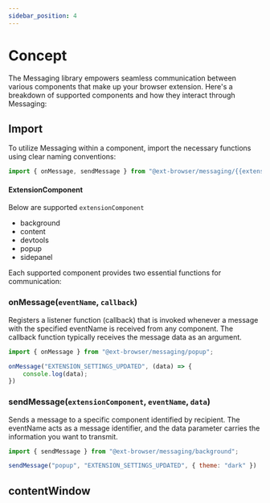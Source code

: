 ```yaml
---
sidebar_position: 4
---
```


# Concept

The Messaging library empowers seamless communication between various components that make up your browser extension. Here's a breakdown of supported components and how they interact through Messaging:

## Import

To utilize Messaging within a component, import the necessary functions using clear naming conventions:

```js
import { onMessage, sendMessage } from "@ext-browser/messaging/{{extensionComponent}}";
```

#### ExtensionComponent

Below are supported `extensionComponent`

- background
- content
- devtools
- popup
- sidepanel

Each supported component provides two essential functions for communication:

### onMessage(`eventName`, `callback`)
Registers a listener function (callback) that is invoked whenever a message with the specified eventName is received from any component. The callback function typically receives the message data as an argument.

```js
import { onMessage } from "@ext-browser/messaging/popup";

onMessage("EXTENSION_SETTINGS_UPDATED", (data) => {
    console.log(data);
})

```

### sendMessage(`extensionComponent`, `eventName`, `data`)
Sends a message to a specific component identified by recipient. The eventName acts as a message identifier, and the data parameter carries the information you want to transmit.

```js
import { sendMessage } from "@ext-browser/messaging/background";

sendMessage("popup", "EXTENSION_SETTINGS_UPDATED", { theme: "dark" })

```


## contentWindow
